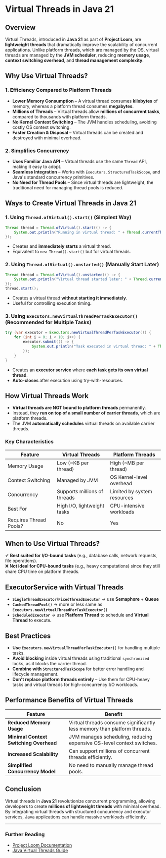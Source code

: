 # Virtual Threads in Java 21

## Overview
Virtual Threads, introduced in **Java 21** as part of **Project Loom**, are **lightweight threads** that dramatically improve the scalability of concurrent applications. Unlike platform threads, which are managed by the OS, virtual threads are managed by the **JVM scheduler**, reducing **memory usage**, **context switching overhead**, and **thread management complexity**.

## Why Use Virtual Threads?
### **1. Efficiency Compared to Platform Threads**
- **Lower Memory Consumption** – A virtual thread consumes **kilobytes** of memory, whereas a platform thread consumes **megabytes**.
- **Millions of Threads** – Virtual threads allow **millions of concurrent tasks**, compared to thousands with platform threads.
- **No Kernel Context Switching** – The JVM handles scheduling, avoiding costly OS context switching.
- **Faster Creation & Disposal** – Virtual threads can be created and destroyed with minimal overhead.

### **2. Simplifies Concurrency**
- **Uses Familiar Java API** – Virtual threads use the same `Thread` API, making it easy to adopt.
- **Seamless Integration** – Works with `Executors`, `StructuredTaskScope`, and Java's standard concurrency primitives.
- **No Need for Thread Pools** – Since virtual threads are lightweight, the traditional need for managing thread pools is reduced.

## Ways to Create Virtual Threads in Java 21

### **1. Using `Thread.ofVirtual().start()` (Simplest Way)**
```java
Thread thread = Thread.ofVirtual().start(() -> {
    System.out.println("Running in virtual thread: " + Thread.currentThread());
});
```
- Creates and **immediately starts** a virtual thread.
- Equivalent to `new Thread().start()` but for virtual threads.

### **2. Using `Thread.ofVirtual().unstarted()` (Manually Start Later)**
```java
Thread thread = Thread.ofVirtual().unstarted(() -> {
    System.out.println("Virtual thread started later: " + Thread.currentThread());
});
thread.start();
```
- Creates a virtual thread **without starting it immediately**.
- Useful for controlling execution timing.

### **3. Using `Executors.newVirtualThreadPerTaskExecutor()` (Recommended for Multiple Tasks)**
```java
try (var executor = Executors.newVirtualThreadPerTaskExecutor()) {
    for (int i = 0; i < 10; i++) {
        executor.submit(() -> {
            System.out.println("Task executed in virtual thread: " + Thread.currentThread());
        });
    }
}
```
- Creates an **executor service** where **each task gets its own virtual thread**.
- **Auto-closes** after execution using try-with-resources.

## How Virtual Threads Work
- **Virtual threads are NOT bound to platform threads** permanently.
- Instead, they **run on top of a small number of carrier threads**, which are platform threads.
- The JVM **automatically schedules** virtual threads on available carrier threads.

### **Key Characteristics**
| Feature | Virtual Threads | Platform Threads |
|---------|----------------|------------------|
| Memory Usage | Low (~KB per thread) | High (~MB per thread) |
| Context Switching | Managed by JVM | OS Kernel-level overhead |
| Concurrency | Supports millions of threads | Limited by system resources |
| Best For | High I/O, lightweight tasks | CPU-intensive workloads |
| Requires Thread Pools? | No | Yes |

## **When to Use Virtual Threads?**
✔ **Best suited for I/O-bound tasks** (e.g., database calls, network requests, file operations).  
❌ **Not ideal for CPU-bound tasks** (e.g., heavy computations) since they still share CPU time on platform threads.

## **ExecutorService with Virtual Threads**
- **`SingleThreadExecutor`**/**`FixedThreadExecutor`**  &#8594; use **Semaphore** + **Queue**
- **`CachedThreadPool()`** &#8594; more or less same as **`Executors.newVirtualThreadPerTaskExecutor()`**
- **`ScheduledExecutor`** &#8594; use **Platform Thread** to schedule and **Virtual Thread** to execute.

## Best Practices
- **Use `Executors.newVirtualThreadPerTaskExecutor()`** for handling multiple tasks.
- **Avoid blocking** inside virtual threads using traditional `synchronized` locks, as it blocks the carrier thread.
- **Combine with `StructuredTaskScope`** for better error handling and lifecycle management.
- **Don't replace platform threads entirely** – Use them for CPU-heavy tasks and virtual threads for high-concurrency I/O workloads.

## **Performance Benefits of Virtual Threads**
| Feature | Benefit |
|---------|---------|
| **Reduced Memory Usage** | Virtual threads consume significantly less memory than platform threads. |
| **Minimal Context Switching Overhead** | JVM manages scheduling, reducing expensive OS-level context switches. |
| **Increased Scalability** | Can support millions of concurrent threads efficiently. |
| **Simplified Concurrency Model** | No need to manually manage thread pools. |

## Conclusion
Virtual threads in **Java 21** revolutionize concurrent programming, allowing developers to create **millions of lightweight threads** with minimal overhead. By integrating virtual threads with structured concurrency and executor services, Java applications can handle massive workloads efficiently.

---
### **Further Reading**
- [Project Loom Documentation](https://openjdk.org/projects/loom/)
- [Java Virtual Threads Guide](https://docs.oracle.com/en/java/javase/21/docs/api/java.base/java/lang/Thread.html)